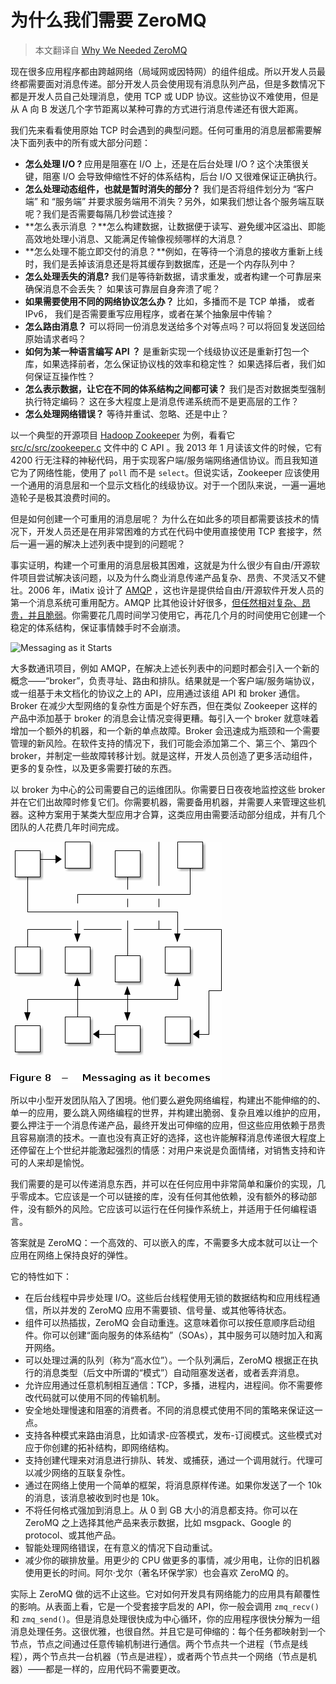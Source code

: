# 为什么我们需要 ZeroMQ

> 本文翻译自 [Why We Needed ZeroMQ](http://zguide.zeromq.org/page:all#Why-We-Needed-ZeroMQ)

现在很多应用程序都由跨越网络（局域网或因特网）的组件组成。所以开发人员最终都需要面对消息传递。部分开发人员会使用现有消息队列产品，但是多数情况下都是开发人员自己处理消息，使用 TCP 或 UDP 协议。这些协议不难使用，但是从 A 向 B 发送几个字节距离以某种可靠的方式进行消息传递还有很大距离。

我们先来看看使用原始 TCP 时会遇到的典型问题。任何可重用的消息层都需要解决下面列表中的所有或大部分问题：

- **怎么处理 I/O ?** 应用是阻塞在 I/O 上，还是在后台处理 I/O ?  这个决策很关键，阻塞 I/O 会导致伸缩性不好的体系结构，后台 I/O 又很难保证正确执行。
- **怎么处理动态组件，也就是暂时消失的部分？** 我们是否将组件划分为 “客户端” 和 “服务端” 并要求服务端用不消失？另外，如果我们想让各个服务端互联呢？我们是否需要每隔几秒尝试连接？
- **怎么表示消息 ？**怎么构建数据，让数据便于读写、避免缓冲区溢出、即能高效地处理小消息、又能满足传输像视频哪样的大消息？
- **怎么处理不能立即交付的消息？**例如，在等待一个消息的接收方重新上线时，我们是丢掉该消息还是将其缓存到数据库，还是一个内存队列中？
- **怎么处理丢失的消息?** 我们是等待新数据，请求重发，或者构建一个可靠层来确保消息不会丢失？ 如果该可靠层自身奔溃了呢？
- **如果需要使用不同的网络协议怎么办？** 比如，多播而不是 TCP 单播， 或者 IPv6， 我们是否需要重写应用程序，或者在某个抽象层中传输？
- **怎么路由消息？** 可以将同一份消息发送给多个对等点吗？可以将回复发送回给原始请求者吗？
- **如何为某一种语言编写 API ？** 是重新实现一个线级协议还是重新打包一个库，如果选择前者，怎么保证协议栈的效率和稳定性？ 如果选择后者，我们如何保证互操作性？
- **怎么表示数据，让它在不同的体系结构之间都可读？** 我们是否对数据类型强制执行特定编码？ 这在多大程度上是消息传递系统而不是更高层的工作？
- **怎么处理网络错误？** 等待并重试、忽略、还是中止？

以一个典型的开源项目  [Hadoop Zookeeper](http://hadoop.apache.org/zookeeper/) 为例，看看它 [src/c/src/zookeeper.c](http://github.com/apache/zookeeper/blob/trunk/src/c/src/zookeeper.c) 文件中的 C API 。我 2013 年 1 月读该文件的时候，它有 4200 行无注释的神秘代码，用于实现客户端/服务端网络通信协议。而且我知道它为了网络性能，使用了 `poll` 而不是 `select`。但说实话，Zookeeper 应该使用一个通用的消息层和一个显示文档化的线级协议。对于一个团队来说，一遍一遍地造轮子是极其浪费时间的。

但是如何创建一个可重用的消息层呢？ 为什么在如此多的项目都需要该技术的情况下，开发人员还是在用非常困难的方式在代码中使用直接使用 TCP 套接字，然后一遍一遍的解决上述列表中提到的问题呢？

事实证明，构建一个可重用的消息层极其困难，这就是为什么很少有自由/开源软件项目尝试解决该问题，以及为什么商业消息传递产品复杂、昂贵、不灵活又不健壮。2006 年，iMatix 设计了  [AMQP](http://www.amqp.org/) ，这也许是提供给自由/开源软件开发人员的第一个消息系统可重用配方。AMQP 比其他设计好很多，[但任然相对复杂、昂贵，并且脆弱](http://www.imatix.com/articles:whats-wrong-with-amqp)。你需要花几周时间学习使用它，再花几个月的时间使用它创建一个稳定的体系结构，保证事情棘手时不会崩溃。

![Messaging as it Starts](https://github.com/imatix/zguide/raw/master/images/fig7.png)

大多数通讯项目，例如 AMQP，在解决上述长列表中的问题时都会引入一个新的概念——“broker”，负责寻址、路由和排队。结果就是一个客户端/服务端协议，或一组基于未文档化的协议之上的 API，应用通过该组 API 和 broker 通信。Broker 在减少大型网络的复杂性方面是个好东西，但在类似 Zookeeper 这样的产品中添加基于 broker 的消息会让情况变得更糟。每引入一个 broker 就意味着增加一个额外的机器，和一个新的单点故障。Broker 会迅速成为瓶颈和一个需要管理的新风险。在软件支持的情况下，我们可能会添加第二个、第三个、第四个 broker，并制定一些故障转移计划。就是这样，开发人员创造了更多活动组件，更多的复杂性，以及更多需要打破的东西。

以 broker 为中心的公司需要自己的运维团队。你需要日日夜夜地监控这些 broker 并在它们出故障时修复它们。你需要机器，需要备用机器，并需要人来管理这些机器。这种方案用于某类大型应用才合算，这类应用由需要活动部分组成，并有几个团队的人花费几年时间完成。

![**Messaging as it Becomes**](https://raw.githubusercontent.com/booksbyus/zguide/master/images/fig8.png)

所以中小型开发团队陷入了困境。他们要么避免网络编程，构建出不能伸缩的的、单一的应用，要么跳入网络编程的世界，并构建出脆弱、复杂且难以维护的应用，要么押注于一个消息传递产品，最终开发出可伸缩的应用，但这些应用依赖于昂贵且容易崩溃的技术。一直也没有真正好的选择，这也许能解释消息传递很大程度上还停留在上个世纪并能激起强烈的情感：对用户来说是负面情绪，对销售支持和许可的人来却是愉悦。

我们需要的是可以传递消息东西，并可以在任何应用中非常简单和廉价的实现，几乎零成本。它应该是一个可以链接的库，没有任何其他依赖，没有额外的移动部件，没有额外的风险。它应该可以运行在任何操作系统上，并适用于任何编程语言。

答案就是 ZeroMQ：一个高效的、可以嵌入的库，不需要多大成本就可以让一个应用在网络上保持良好的弹性。

它的特性如下：

- 在后台线程中异步处理 I/O。这些后台线程使用无锁的数据结构和应用线程通信，所以并发的 ZeroMQ 应用不需要锁、信号量、或其他等待状态。
- 组件可以热插拔，ZeroMQ 会自动重连。这意味着你可以按任意顺序启动组件。你可以创建“面向服务的体系结构”（SOAs），其中服务可以随时加入和离开网络。
- 可以处理过满的队列（称为“高水位”）。一个队列满后，ZeroMQ 根据正在执行的消息类型（后文中所谓的“模式”）自动阻塞发送者，或者丢弃消息。
- 允许应用通过任意机制相互通信：TCP，多播，进程内，进程间。你不需要修改代码就可以使用不同的传输机制。
- 安全地处理慢速和阻塞的消费者。不同的消息模式使用不同的策略来保证这一点。
- 支持各种模式来路由消息，比如请求-应答模式，发布-订阅模式。这些模式对应于你创建的拓补结构，即网络结构。
- 支持创建代理来对消息进行排队、转发、或捕获，通过一个调用就行。代理可以减少网络的互联复杂性。
- 通过在网络上使用一个简单的框架，将消息原样传递。如果你发送了一个 10k 的消息，该消息被收到时也是 10k。
- 不将任何格式强加到消息上。从 0 到 GB 大小的消息都支持。你可以在 ZeroMQ 之上选择其他产品来表示数据，比如 msgpack、Google 的 protocol、或其他产品。
- 智能处理网络错误，在有意义的情况下自动重试。
- 减少你的碳排放量。用更少的 CPU 做更多的事情，减少用电，让你的旧机器使用更长的时间。阿尔·戈尔（著名环保学家）也会喜欢 ZeroMQ 的。

实际上 ZeroMQ 做的远不止这些。它对如何开发具有网络能力的应用具有颠覆性的影响。从表面上看，它是一个受套接字启发的 API，你一般会调用 `zmq_recv()` 和 `zmq_send()`。但是消息处理很快成为中心循环，你的应用程序很快分解为一组消息处理任务。这很优雅，也很自然。并且它是可伸缩的：每个任务都映射到一个节点，节点之间通过任意传输机制进行通信。两个节点共一个进程（节点是线程），两个节点共一台机器（节点是进程），或者两个节点共一个网络（节点是机器）——都是一样的，应用代码不需要更改。

